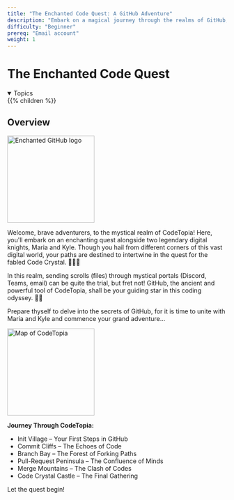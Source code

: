 ```yaml
---
title: "The Enchanted Code Quest: A GitHub Adventure"
description: "Embark on a magical journey through the realms of GitHub, mastering its powers from your terminal"
difficulty: "Beginner"
prereq: "Email account"
weight: 1
---
```


# The Enchanted Code Quest
<details open>
<summary>Topics</summary>
{{% children %}}
</details>

## Overview
<img alt="Enchanted GitHub logo" src="./images/EnchantedGitHubLogo.png" height="200"/>

Welcome, brave adventurers, to the mystical realm of CodeTopia! Here, you'll embark on an enchanting quest alongside two legendary digital knights, Maria and Kyle. Though you hail from different corners of this vast digital world, your paths are destined to intertwine in the quest for the fabled Code Crystal. 🌟🌲🏰

In this realm, sending scrolls (files) through mystical portals (Discord, Teams, email) can be quite the trial, but fret not! GitHub, the ancient and powerful tool of CodeTopia, shall be your guiding star in this coding odyssey. 🧭✨

Prepare thyself to delve into the secrets of GitHub, for it is time to unite with Maria and Kyle and commence your grand adventure...

<img alt="Map of CodeTopia" src="./images/MapOfCodeTopia.png" height="200"/>

**Journey Through CodeTopia:**
- Init Village – Your First Steps in GitHub
- Commit Cliffs – The Echoes of Code
- Branch Bay – The Forest of Forking Paths
- Pull-Request Peninsula – The Confluence of Minds
- Merge Mountains – The Clash of Codes
- Code Crystal Castle – The Final Gathering

Let the quest begin!

